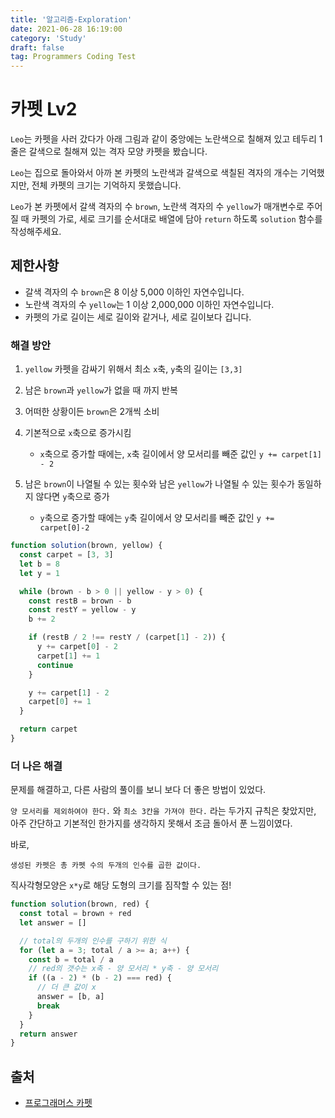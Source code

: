 ```yaml
---
title: '알고리즘-Exploration'
date: 2021-06-28 16:19:00
category: 'Study'
draft: false
tag: Programmers Coding Test
---
```


# 카펫 Lv2

`Leo`는 카펫을 사러 갔다가 아래 그림과 같이 중앙에는 노란색으로 칠해져 있고 테두리 1줄은 갈색으로 칠해져 있는 격자 모양 카펫을 봤습니다.

`Leo`는 집으로 돌아와서 아까 본 카펫의 노란색과 갈색으로 색칠된 격자의 개수는 기억했지만, 전체 카펫의 크기는 기억하지 못했습니다.

`Leo`가 본 카펫에서 갈색 격자의 수 `brown`, 노란색 격자의 수 `yellow`가 매개변수로 주어질 때 카펫의 가로, 세로 크기를 순서대로 배열에 담아 `return` 하도록 `solution` 함수를 작성해주세요.

## 제한사항

- 갈색 격자의 수 `brown`은 8 이상 5,000 이하인 자연수입니다.
- 노란색 격자의 수 `yellow`는 1 이상 2,000,000 이하인 자연수입니다.
- 카펫의 가로 길이는 세로 길이와 같거나, 세로 길이보다 깁니다.

### 해결 방안

1. `yellow` 카펫을 감싸기 위해서 최소 `x`축, `y`축의 길이는 `[3,3]`
2. 남은 `brown`과 `yellow`가 없을 때 까지 반복
3. 어떠한 상황이든 `brown`은 2개씩 소비
4. 기본적으로 `x`축으로 증가시킴

   - `x`축으로 증가할 때에는, `x`축 길이에서 양 모서리를 빼준 값인 `y += carpet[1] - 2`

5. 남은 `brown`이 나열될 수 있는 횟수와 남은 `yellow`가 나열될 수 있는 횟수가 동일하지 않다면 `y`축으로 증가
   - `y`축으로 증가할 때에는 `y`축 길이에서 양 모서리를 빼준 값인 `y += carpet[0]-2`

```ts
function solution(brown, yellow) {
  const carpet = [3, 3]
  let b = 8
  let y = 1

  while (brown - b > 0 || yellow - y > 0) {
    const restB = brown - b
    const restY = yellow - y
    b += 2

    if (restB / 2 !== restY / (carpet[1] - 2)) {
      y += carpet[0] - 2
      carpet[1] += 1
      continue
    }

    y += carpet[1] - 2
    carpet[0] += 1
  }

  return carpet
}
```

### 더 나은 해결

문제를 해결하고, 다른 사람의 풀이를 보니 보다 더 좋은 방법이 있었다.

`양 모서리를 제외하여야 한다.` 와 `최소 3칸을 가져야 한다.` 라는 두가지 규칙은 찾았지만, 아주 간단하고 기본적인 한가지를 생각하지 못해서 조금 돌아서 푼 느낌이였다.

바로,

`생성된 카펫은 총 카펫 수의 두개의 인수를 곱한 값이다.`

직사각형모양은 `x*y`로 해당 도형의 크기를 짐작할 수 있는 점!

```ts
function solution(brown, red) {
  const total = brown + red
  let answer = []

  // total의 두개의 인수를 구하기 위한 식
  for (let a = 3; total / a >= a; a++) {
    const b = total / a
    // red의 갯수는 x축 - 양 모서리 * y축 - 양 모서리
    if ((a - 2) * (b - 2) === red) {
      // 더 큰 값이 x
      answer = [b, a]
      break
    }
  }
  return answer
}
```

## 출처

- [프로그래머스 카펫](https://programmers.co.kr/learn/courses/30/lessons/42842?language=javascript)
